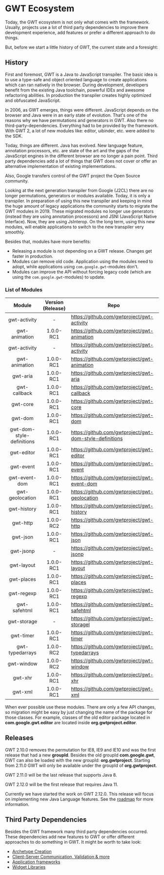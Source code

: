 # GWT Ecosystem

Today, the GWT ecosystem is not only what comes with the framework. Usually, projects use a lot of third party
dependencies to improve there development experience, add features or prefer a different approach to do things. 

But, before we start a little history of GWT, the current state and a foresight:

## History

First and foremost, GWT is a Java to JavaScript transpiler. The basic idea is to use a type-safe and object oriented
language to create applications which can ran natively in the browser. During development, developers benefit from the 
existing Java toolchain, powerful IDEs and awesome refactoring abilities. In production the transpiler creates highly
optimized and obfuscated JavaScript.

In 2006, as GWT emerges, things were different. JavaScript depends on the browser and Java were in an
early state of evolution. That's one of the reasons why we have permutations and generators in GWT. Also there no
third-party-dependencies. Everything had to be provided by the framework. With GWT 2, a lot of new modules like: editor, uibinder, etc. 
were added to the SDK.

Today, things are different. Java has evolved. New language feature, annotation processors, etc. are state of the art
and the gaps of the JavaScript engines in the different browser are no longer a pain point. Third party dependencies add a lot of 
things that GWT does not cover or offer an alternative implementation of existing implementations.

Also, Google transfers control of the GWT project the Open Source community.

Looking at the next generation transpiler from Google (J2CL) there are no longer permutations, generators or modules 
available. Today, it is only a transpiler. In preparation of using this new transpiler and keeping in mind the huge
amount of legacy applications the community starts to migrate the GWT modules in 2019. These migrated modules no longer 
use generators (instead they are using annotation processors) and JSNI (JavaScript Native Interface). Now, they are
using JsInterop. On the long term, using this new modules, will enable applications to switch to the new transpiler
very smoothly.

Besides that, modules have more benefits:

* Releasing a module is not depending on a GWT release. Changes get faster in production.
* Modules can remove old code. Application using the modules need to adopt, while applications using `com.google.gwt`-modules don't.
* Modules can improve the API without forcing legacy code (which are using the `com.google.gwt`-modules) to update.

### List of Modules

<table class="columns"
       style="clear: left;">
    <thead>
    <th>Module</th>
    <th>Version (Release)</th>
    <th>Repo</th>
    </thead>
    <tbody>
    <tr>
        <td style="text-align:center">gwt-activity</td>
        <td style="text-align:center">-</td>
        <td>
            <a href="https://github.com/gwtproject/gwt-activity"
               target="_blank">
                https://github.com/gwtproject/gwt-activity
            </a>
        </td>
    </tr>
    <tr>
        <td style="text-align:center">gwt-animation</td>
        <td style="text-align:center">1.0.0-RC1</td>
        <td>
            <a href="https://github.com/gwtproject/gwt-animation"
               target="_blank">
                https://github.com/gwtproject/gwt-animation
            </a>
        </td>
    </tr>
    <tr>
        <td style="text-align:center">gwt-activity</td>
        <td style="text-align:center"> -</td>
        <td><a href="https://github.com/gwtproject/gwt-activity "
               target="_blank">
            https://github.com/gwtproject/gwt-activity</a></td>
    </tr>
    <tr>
        <td style="text-align:center">gwt-animation</td>
        <td style="text-align:center">1.0.0-RC1</td>
        <td><a href="https://github.com/gwtproject/gwt-animation "
               target="_blank">
            https://github.com/gwtproject/gwt-animation</a></td>
    </tr>
    <tr>
        <td style="text-align:center">gwt-aria</td>
        <td style="text-align:center">1.0.0-RC1</td>
        <td><a href="https://github.com/gwtproject/gwt-aria "
               target="_blank">
            https://github.com/gwtproject/gwt-aria</a></td>
    </tr>
    <tr>
        <td style="text-align:center">gwt-callback</td>
        <td style="text-align:center">1.0.0-RC1</td>
        <td><a href="https://github.com/gwtproject/gwt-callback "
               target="_blank">
            https://github.com/gwtproject/gwt-callback</a></td>
    </tr>
    <tr>
        <td style="text-align:center">gwt-core</td>
        <td style="text-align:center">1.0.0-RC1</td>
        <td><a href="https://github.com/gwtproject/gwt-core "
               target="_blank">
            https://github.com/gwtproject/gwt-core</a></td>
    </tr>
    <tr>
        <td style="text-align:center">gwt-dom</td>
        <td style="text-align:center">1.0.0-RC1</td>
        <td><a href="https://github.com/gwtproject/gwt-dom "
               target="_blank">
            https://github.com/gwtproject/gwt-dom</a></td>
    </tr>
    <tr>
        <td style="text-align:center">gwt-dom-style-definitions</td>
        <td style="text-align:center">1.0.0-RC1</td>
        <td><a href="https://github.com/gwtproject/gwt-dom-style-definitions"
               target="_blank">
            https://github.com/gwtproject/gwt-dom-style-definitions</a></td>
    </tr>
    <tr>
        <td style="text-align:center">gwt-editor</td>
        <td style="text-align:center">1.0.0-RC1</td>
        <td><a href="https://github.com/gwtproject/gwt-editor "
               target="_blank">
            https://github.com/gwtproject/gwt-editor</a></td>
    </tr>
    <tr>
        <td style="text-align:center">gwt-event</td>
        <td style="text-align:center">1.0.0-RC1</td>
        <td><a href="https://github.com/gwtproject/gwt-event "
               target="_blank">
            https://github.com/gwtproject/gwt-event</a></td>
    </tr>
    <tr>
        <td style="text-align:center">gwt-event-dom</td>
        <td style="text-align:center">1.0.0-RC1</td>
        <td><a href="https://github.com/gwtproject/gwt-event-dom "
               target="_blank">
            https://github.com/gwtproject/gwt-event-dom</a></td>
    </tr>
    <tr>
        <td style="text-align:center">gwt-geolocation</td>
        <td style="text-align:center">1.0.0-RC1</td>
        <td><a href="https://github.com/gwtproject/gwt-geolocation "
               target="_blank">
            https://github.com/gwtproject/gwt-geolocation</a></td>
    </tr>
    <tr>
        <td style="text-align:center">gwt-history</td>
        <td style="text-align:center">1.0.0-RC1</td>
        <td><a href="https://github.com/gwtproject/gwt-history "
               target="_blank">
            https://github.com/gwtproject/gwt-history</a></td>
    </tr>
    <tr>
        <td style="text-align:center">gwt-http</td>
        <td style="text-align:center">1.0.0-RC2</td>
        <td><a href="https://github.com/gwtproject/gwt-http "
               target="_blank">
            https://github.com/gwtproject/gwt-http</a></td>
    </tr>
    <tr>
        <td style="text-align:center">gwt-json</td>
        <td style="text-align:center">1.0.0-RC1</td>
        <td><a href="https://github.com/gwtproject/gwt-json "
               target="_blank">
            https://github.com/gwtproject/gwt-json</a></td>
    </tr>
    <tr>
        <td style="text-align:center">gwt-jsonp</td>
        <td style="text-align:center"> -</td>
        <td><a href="https://github.com/gwtproject/gwt-jsonp "
               target="_blank">
            https://github.com/gwtproject/gwt-jsonp</a></td>
    </tr>
    <tr>
        <td style="text-align:center">gwt-layout</td>
        <td style="text-align:center">1.0.0-RC1</td>
        <td><a href="https://github.com/gwtproject/gwt-layout "
               target="_blank">
            https://github.com/gwtproject/gwt-layout</a></td>
    </tr>
    <tr>
        <td style="text-align:center">gwt-places</td>
        <td style="text-align:center">1.0.0-RC1</td>
        <td><a href="https://github.com/gwtproject/gwt-places "
               target="_blank">
            https://github.com/gwtproject/gwt-places</a></td>
    </tr>
    <tr>
        <td style="text-align:center">gwt-regexp</td>
        <td style="text-align:center">1.0.0-RC1</td>
        <td><a href="https://github.com/gwtproject/gwt-regexp "
               target="_blank">
            https://github.com/gwtproject/gwt-regexp</a></td>
    </tr>
    <tr>
        <td style="text-align:center">gwt-safehtml</td>
        <td style="text-align:center">1.0.0-RC1</td>
        <td><a href="https://github.com/gwtproject/gwt-safehtml "
               target="_blank">
            https://github.com/gwtproject/gwt-safehtml</a></td>
    </tr>
    <tr>
        <td style="text-align:center">gwt-storage</td>
        <td style="text-align:center"> -</td>
        <td><a href="https://github.com/gwtproject/gwt-storage "
               target="_blank">
            https://github.com/gwtproject/gwt-storagel</a></td>
    </tr>
    <tr>
        <td style="text-align:center">gwt-timer</td>
        <td style="text-align:center">1.0.0-RC1</td>
        <td><a href="https://github.com/gwtproject/gwt-timer "
               target="_blank">
            https://github.com/gwtproject/gwt-timer</a></td>
    </tr>
    <tr>
        <td style="text-align:center">gwt-typedarrays</td>
        <td style="text-align:center">1.0.0-RC2</td>
        <td><a href="https://github.com/gwtproject/gwt-typedarrays "
               target="_blank">
            https://github.com/gwtproject/gwt-typedarrays</a></td>
    </tr>
    <tr>
        <td style="text-align:center">gwt-window</td>
        <td style="text-align:center">1.0.0-RC2</td>
        <td><a href="https://github.com/gwtproject/gwt-window "
               target="_blank">
            https://github.com/gwtproject/gwt-window</a></td>
    </tr>
    <tr>
        <td style="text-align:center">gwt-xhr</td>
        <td style="text-align:center">1.0.0-RC1</td>
        <td><a href="https://github.com/gwtproject/gwt-xhr "
               target="_blank">
            https://github.com/gwtproject/gwt-xhr</a></td>
    </tr>
    <tr>
        <td style="text-align:center">gwt-xml</td>
        <td style="text-align:center">1.0.0-RC1</td>
        <td><a href="https://github.com/gwtproject/gwt-xml "
               target="_blank">
            https://github.com/gwtproject/gwt-xml</a></td>
    </tr>
    </tbody>
</table>

When ever possible use these modules. There are only a few API changes, so migration might be easy by just changing the 
name of the package for those classes. For example, classes of the old editor package located in **com.google.gwt.editor**
are located inside **org.gwtproject.editor**.

## Releases

GWT 2.10.0 removes the permutation for IE8, IE9 and IE10 and was the first release that had a new **groupId**. Besides 
the old groupId **com.google.gwt**, GWT can also be loaded with the new groupId: **org.gwtproject**. Starting from 2.11.0 
GWT will only be available under the groupId of **org.gwtproject**. 

GWT 2.11.0 will be the last release that supports Java 8.

GWT 2.12.0 will be the first release that requires Java 11.

Currently we have started the work on GWT 2.12.0. This release will focus on implementing new Java Language features. See the [roadmap](/roadmap.html) for more information.

## Third Party Dependencies

Besides the GWT framework many third party dependencies occurred. These dependencies add new features to GWT or offer different
approaches to do something in GWT. It might be worth to take look: 

* [Archetype Creation](archetype.html)
* [Client-Server Communication, Validation & more](com-and-more.html)
* [Application frameworks](application.html)
* [Widget Libraries](ui.html)